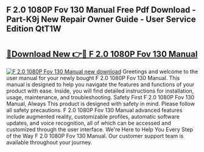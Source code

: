 ## F 2.0 1080P Fov 130 Manual Free Pdf Download - Part-K9j New Repair Owner Guide - User Service Edition QtT1W

# <h2><a href="http://bc36762.oget.top/?id=F+2.0+1080P+Fov+130+Manual">🔗Download New 👉🔴 F 2.0 1080P Fov 130 Manual</a></h2>

[![F 2.0 1080P Fov 130 Manual new download](https://i.imgur.com/5g1atiW.png)](http://bc36762.oget.top/?id=F+2.0+1080P+Fov+130+Manual)
Greetings and welcome to the user manual for your newly bought F 2.0 1080P Fov 130 Manual. This manual is designed to help you navigate the features and functions of your product with ease. Inside, you will find detailed instructions for installation, usage, maintenance, and troubleshooting. Safety First F 2.0 1080P Fov 130 Manual, Always This product is designed with safety in mind. Please follow all safety precautions. F 2.0 1080P Fov 130 Manual advanced features include augmented reality, customizable profiles, automatic software updates, and voice recognition, all of which can be accessed and customized through the user interface. We're Here to Help You Every Step of the Way F 2.0 1080P Fov 130 Manual. Our customer support team is available throughout your journey.
